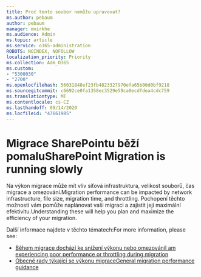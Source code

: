 ```yaml
---
title: Proč tento soubor nemůžu upravovat?
ms.author: pebaum
author: pebaum
manager: mnirkhe
ms.audience: Admin
ms.topic: article
ms.service: o365-administration
ROBOTS: NOINDEX, NOFOLLOW
localization_priority: Priority
ms.collection: Adm_O365
ms.custom:
- "5300030"
- "2700"
ms.openlocfilehash: 56031848ef23fb4823327970efa65b00d0bf9218
ms.sourcegitcommit: c6692ce0fa1358ec3529e59ca0ecdfdea4cdc759
ms.translationtype: MT
ms.contentlocale: cs-CZ
ms.lasthandoff: 09/14/2020
ms.locfileid: "47661985"
---
```

# <a name="sharepoint-migration-is-running-slowly"></a><span data-ttu-id="2c137-102">Migrace SharePointu běží pomalu</span><span class="sxs-lookup"><span data-stu-id="2c137-102">SharePoint Migration is running slowly</span></span>

<span data-ttu-id="2c137-103">Na výkon migrace může mít vliv síťová infrastruktura, velikost souborů, čas migrace a omezování.</span><span class="sxs-lookup"><span data-stu-id="2c137-103">Migration performance can be impacted by network infrastructure, file size, migration time, and throttling.</span></span> <span data-ttu-id="2c137-104">Pochopení těchto možností vám pomůže naplánovat vaši migraci a zajistit její maximální efektivitu.</span><span class="sxs-lookup"><span data-stu-id="2c137-104">Understanding these will help you plan and maximize the efficiency of your migration.</span></span>

<span data-ttu-id="2c137-105">Další informace najdete v těchto tématech:</span><span class="sxs-lookup"><span data-stu-id="2c137-105">For more information, please see:</span></span>

- [<span data-ttu-id="2c137-106">Během migrace dochází ke snížení výkonu nebo omezování</span><span class="sxs-lookup"><span data-stu-id="2c137-106">I am experiencing poor performance or throttling during migration</span></span>](https://docs.microsoft.com/sharepointmigration/sharepoint-online-and-onedrive-migration-speed#faq-and-troubleshooting)
- [<span data-ttu-id="2c137-107">Obecné rady týkající se výkonu migrace</span><span class="sxs-lookup"><span data-stu-id="2c137-107">General migration performance guidance</span></span>](https://docs.microsoft.com/sharepointmigration/sharepoint-online-and-onedrive-migration-speed)
